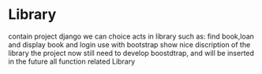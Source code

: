 # Library #
contain project django 
we can choice acts in library such as:
find book,loan and display book and login
use with bootstrap show nice discription of the library
the project now still need to develop boostdtrap,
and will be inserted in the future all function related Library
